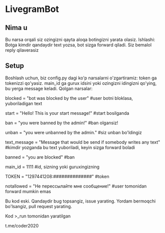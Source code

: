 # LivegramBot

## Nima u
Bu narsa orqali siz ozingizni qayta aloqa botingizni yarata olasiz. Ishlashi:
Botga kimdir qandaydir text yozsa, bot sizga forward qiladi. Siz bemalol reply qilaverasiz

## Setup
Boshlash uchun, biz config.py dagi ko'p narsalarni o'zgartiramiz:
token ga tokenizzi qo'yasiz. main_id ga gurux idsini yoki ozingizni idingizni qo'ying, bu yerga message keladi.
Qolgan narsalar:

blocked = "bot was blocked by the user" #user botni bloklasa, yuboriladigan text

start = "Hello! This is your start message!" #start bosilganda

ban = "you were banned by the admin!" #ban olgansiz!

unban = "you were unbanned by the admin." #siz unban bo'ldingiz

text_message = "Message that would be send if somebody writes any text"  #kimdir yozganda bu text yuboriladi, keyin sizga forward boladi

banned = "you are blocked" #ban

main_id = 1111 #id, sizning yoki guruxingizning

TOKEN = "1297441208:##############" #token

notallowed = "Не перессылайте мне сообщение!" #user tomonidan forward mumkin emas

Bu kod eski. Qandaydir bug topsangiz, issue yarating. Yordam bermoqchi bo'lsangiz, pull request yarating.

Kod >_run tomonidan yaratilgan

t.me/coder2020
